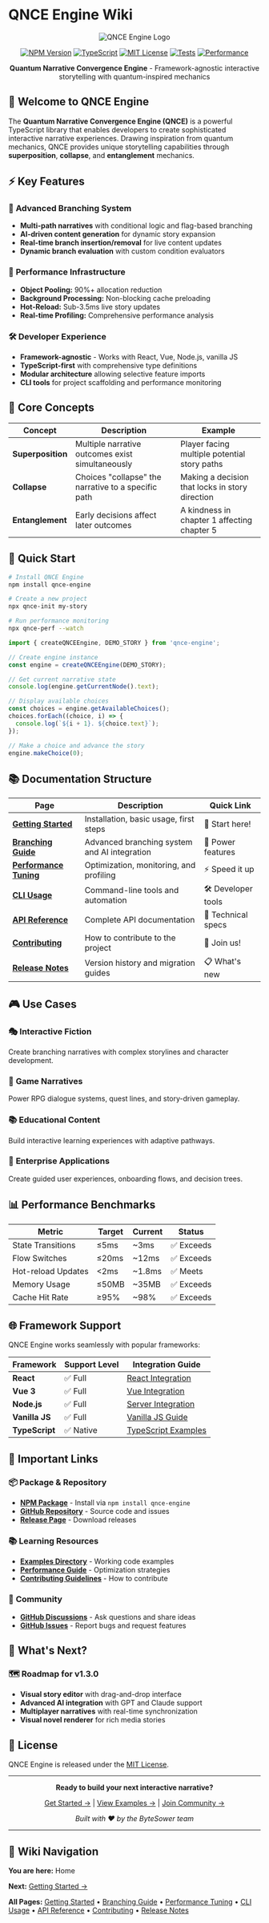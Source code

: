 # QNCE Engine Wiki

<div align="center">

![QNCE Engine Logo](https://img.shields.io/badge/QNCE-Engine-blue?style=for-the-badge)

[![NPM Version](https://img.shields.io/npm/v/qnce-engine?style=flat-square)](https://www.npmjs.com/package/qnce-engine)
[![TypeScript](https://img.shields.io/badge/TypeScript-Ready-blue?style=flat-square)](https://www.typescriptlang.org/)
[![MIT License](https://img.shields.io/badge/License-MIT-green?style=flat-square)](https://opensource.org/licenses/MIT)
[![Tests](https://img.shields.io/badge/Tests-61%2F61%20Passing-green?style=flat-square)](#)
[![Performance](https://img.shields.io/badge/Performance-Optimized-orange?style=flat-square)](#)

**Quantum Narrative Convergence Engine** - Framework-agnostic interactive storytelling with quantum-inspired mechanics

</div>

## 🌟 Welcome to QNCE Engine

The **Quantum Narrative Convergence Engine (QNCE)** is a powerful TypeScript library that enables developers to create sophisticated interactive narrative experiences. Drawing inspiration from quantum mechanics, QNCE provides unique storytelling capabilities through **superposition**, **collapse**, and **entanglement** mechanics.

## ⚡ Key Features

### 🌿 **Advanced Branching System**
- **Multi-path narratives** with conditional logic and flag-based branching
- **AI-driven content generation** for dynamic story expansion
- **Real-time branch insertion/removal** for live content updates
- **Dynamic branch evaluation** with custom condition evaluators

### 🚀 **Performance Infrastructure**
- **Object Pooling:** 90%+ allocation reduction
- **Background Processing:** Non-blocking cache preloading
- **Hot-Reload:** Sub-3.5ms live story updates
- **Real-time Profiling:** Comprehensive performance analysis

### 🛠️ **Developer Experience**
- **Framework-agnostic** - Works with React, Vue, Node.js, vanilla JS
- **TypeScript-first** with comprehensive type definitions
- **Modular architecture** allowing selective feature imports
- **CLI tools** for project scaffolding and performance monitoring

## 🎯 Core Concepts

| Concept | Description | Example |
|---------|-------------|---------|
| **Superposition** | Multiple narrative outcomes exist simultaneously | Player facing multiple potential story paths |
| **Collapse** | Choices "collapse" the narrative to a specific path | Making a decision that locks in story direction |
| **Entanglement** | Early decisions affect later outcomes | A kindness in chapter 1 affecting chapter 5 |

## 🚀 Quick Start

```bash
# Install QNCE Engine
npm install qnce-engine

# Create a new project
npx qnce-init my-story

# Run performance monitoring
npx qnce-perf --watch
```

```javascript
import { createQNCEEngine, DEMO_STORY } from 'qnce-engine';

// Create engine instance
const engine = createQNCEEngine(DEMO_STORY);

// Get current narrative state
console.log(engine.getCurrentNode().text);

// Display available choices
const choices = engine.getAvailableChoices();
choices.forEach((choice, i) => {
  console.log(`${i + 1}. ${choice.text}`);
});

// Make a choice and advance the story
engine.makeChoice(0);
```

## 📚 Documentation Structure

| Page | Description | Quick Link |
|------|-------------|------------|
| **[Getting Started](Getting-Started)** | Installation, basic usage, first steps | 🏁 Start here! |
| **[Branching Guide](Branching-Guide)** | Advanced branching system and AI integration | 🌿 Power features |
| **[Performance Tuning](Performance-Tuning)** | Optimization, monitoring, and profiling | ⚡ Speed it up |
| **[CLI Usage](CLI-Usage)** | Command-line tools and automation | 🛠️ Developer tools |
| **[API Reference](API-Reference)** | Complete API documentation | 📖 Technical specs |
| **[Contributing](Contributing)** | How to contribute to the project | 🤝 Join us! |
| **[Release Notes](Release-Notes)** | Version history and migration guides | 📋 What's new |

## 🎮 Use Cases

### 🎭 **Interactive Fiction**
Create branching narratives with complex storylines and character development.

### 🎲 **Game Narratives**
Power RPG dialogue systems, quest lines, and story-driven gameplay.

### 📚 **Educational Content**
Build interactive learning experiences with adaptive pathways.

### 🏢 **Enterprise Applications**
Create guided user experiences, onboarding flows, and decision trees.

## 📊 Performance Benchmarks

| Metric | Target | Current | Status |
|--------|--------|---------|--------|
| State Transitions | ≤5ms | ~3ms | ✅ Exceeds |
| Flow Switches | ≤20ms | ~12ms | ✅ Exceeds |
| Hot-reload Updates | <2ms | ~1.8ms | ✅ Meets |
| Memory Usage | ≤50MB | ~35MB | ✅ Exceeds |
| Cache Hit Rate | ≥95% | ~98% | ✅ Exceeds |

## 🌐 Framework Support

QNCE Engine works seamlessly with popular frameworks:

| Framework | Support Level | Integration Guide |
|-----------|---------------|-------------------|
| **React** | ✅ Full | [React Integration](Getting-Started#react-integration) |
| **Vue 3** | ✅ Full | [Vue Integration](Getting-Started#vue-integration) |
| **Node.js** | ✅ Full | [Server Integration](Getting-Started#nodejs-integration) |
| **Vanilla JS** | ✅ Full | [Vanilla JS Guide](Getting-Started#vanilla-javascript) |
| **TypeScript** | ✅ Native | [TypeScript Examples](Getting-Started#typescript-examples) |

## 🔗 Important Links

### 📦 **Package & Repository**
- **[NPM Package](https://www.npmjs.com/package/qnce-engine)** - Install via `npm install qnce-engine`
- **[GitHub Repository](https://github.com/ByteSower/qnce-engine)** - Source code and issues
- **[Release Page](https://github.com/ByteSower/qnce-engine/releases)** - Download releases

### 📚 **Learning Resources**
- **[Examples Directory](https://github.com/ByteSower/qnce-engine/tree/main/examples)** - Working code examples
- **[Performance Guide](https://github.com/ByteSower/qnce-engine/blob/main/docs/PERFORMANCE.md)** - Optimization strategies
- **[Contributing Guidelines](https://github.com/ByteSower/qnce-engine/blob/main/CONTRIBUTING.md)** - How to contribute

### 🤝 **Community**
- **[GitHub Discussions](https://github.com/ByteSower/qnce-engine/discussions)** - Ask questions and share ideas
- **[GitHub Issues](https://github.com/ByteSower/qnce-engine/issues)** - Report bugs and request features

## 🚀 What's Next?

### 🗺️ **Roadmap for v1.3.0**
- **Visual story editor** with drag-and-drop interface
- **Advanced AI integration** with GPT and Claude support
- **Multiplayer narratives** with real-time synchronization
- **Visual novel renderer** for rich media stories

## 📄 License

QNCE Engine is released under the [MIT License](https://github.com/ByteSower/qnce-engine/blob/main/LICENSE).

---

<div align="center">

**Ready to build your next interactive narrative?**

[Get Started →](Getting-Started) | [View Examples →](https://github.com/ByteSower/qnce-engine/tree/main/examples) | [Join Community →](https://github.com/ByteSower/qnce-engine/discussions)

*Built with ❤️ by the ByteSower team*

</div>

---

## 📍 Wiki Navigation

**You are here:** Home

**Next:** [Getting Started →](Getting-Started)

**All Pages:** [Getting Started](Getting-Started) • [Branching Guide](Branching-Guide) • [Performance Tuning](Performance-Tuning) • [CLI Usage](CLI-Usage) • [API Reference](API-Reference) • [Contributing](Contributing) • [Release Notes](Release-Notes)
